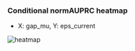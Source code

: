 ### Conditional normAUPRC heatmap

- X: gap_mu, Y: eps_current

![heatmap](/home/elicer/project_0814_2/results/20250818-231929/holdout/conditional_heatmap_gap_mu_vs_eps_current.png)
